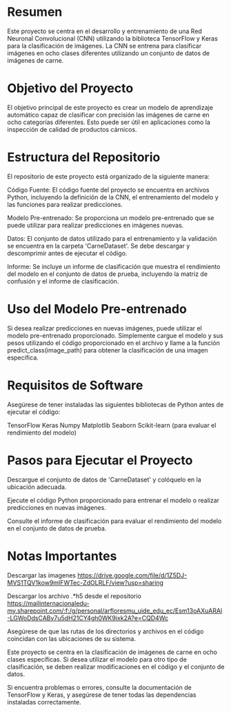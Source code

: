 # Resumen

Este proyecto se centra en el desarrollo y entrenamiento de una Red Neuronal Convolucional (CNN) utilizando la biblioteca TensorFlow y Keras para la clasificación de imágenes. La CNN se entrena para clasificar imágenes en ocho clases diferentes utilizando un conjunto de datos de imágenes de carne.

# Objetivo del Proyecto
El objetivo principal de este proyecto es crear un modelo de aprendizaje automático capaz de clasificar con precisión las imágenes de carne en ocho categorías diferentes. Esto puede ser útil en aplicaciones como la inspección de calidad de productos cárnicos.

# Estructura del Repositorio
El repositorio de este proyecto está organizado de la siguiente manera:

Código Fuente: El código fuente del proyecto se encuentra en archivos Python, incluyendo la definición de la CNN, el entrenamiento del modelo y las funciones para realizar predicciones.

Modelo Pre-entrenado: Se proporciona un modelo pre-entrenado que se puede utilizar para realizar predicciones en imágenes nuevas.

Datos: El conjunto de datos utilizado para el entrenamiento y la validación se encuentra en la carpeta 'CarneDataset'. Se debe descargar y descomprimir antes de ejecutar el código.

Informe: Se incluye un informe de clasificación que muestra el rendimiento del modelo en el conjunto de datos de prueba, incluyendo la matriz de confusión y el informe de clasificación.

# Uso del Modelo Pre-entrenado
Si desea realizar predicciones en nuevas imágenes, puede utilizar el modelo pre-entrenado proporcionado. Simplemente cargue el modelo y sus pesos utilizando el código proporcionado en el archivo y llame a la función predict_class(image_path) para obtener la clasificación de una imagen específica.

# Requisitos de Software
Asegúrese de tener instaladas las siguientes bibliotecas de Python antes de ejecutar el código:

TensorFlow
Keras
Numpy
Matplotlib
Seaborn
Scikit-learn (para evaluar el rendimiento del modelo)

# Pasos para Ejecutar el Proyecto
Descargue el conjunto de datos de 'CarneDataset' y colóquelo en la ubicación adecuada.

Ejecute el código Python proporcionado para entrenar el modelo o realizar predicciones en nuevas imágenes.

Consulte el informe de clasificación para evaluar el rendimiento del modelo en el conjunto de datos de prueba.

# Notas Importantes
Descargar las imagenes https://drive.google.com/file/d/1Z5DJ-MVS1TQV1kow9mIFWTec-ZdOLRLF/view?usp=sharing 

Descargar los archivo .*h5 desde el repositorio https://mailinternacionaledu-my.sharepoint.com/:f:/g/personal/arfloresmu_uide_edu_ec/Esm13oAXuARAl-LGWoDdsCABy7u5dH21CY4gh0WK9ixk2A?e=CQD4Wc

Asegúrese de que las rutas de los directorios y archivos en el código coincidan con las ubicaciones de su sistema.

Este proyecto se centra en la clasificación de imágenes de carne en ocho clases específicas. Si desea utilizar el modelo para otro tipo de clasificación, se deben realizar modificaciones en el código y el conjunto de datos.

Si encuentra problemas o errores, consulte la documentación de TensorFlow y Keras, y asegúrese de tener todas las dependencias instaladas correctamente.
